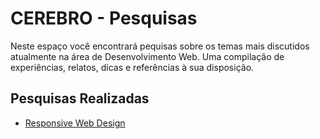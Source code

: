 # CEREBRO - Pesquisas

Neste espaço você encontrará pequisas sobre os temas mais discutidos atualmente na área de Desenvolvimento Web. Uma compilação de experiências, relatos, dicas e referências à sua disposição.

## Pesquisas Realizadas

- [Responsive Web Design](temas/responsive-web-design.md)
